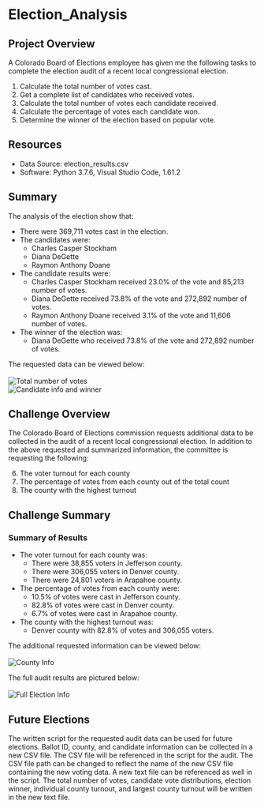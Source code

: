 # Election_Analysis

## Project Overview
A Colorado Board of Elections employee has given me the following tasks to complete the election audit of a recent local congressional election.

1. Calculate the total number of votes cast.
2. Get a complete list of candidates who received votes.
3. Calculate the total number of votes each candidate received.
4. Calculate the percentage of votes each candidate won.
5. Determine the winner of the election based on popular vote.

## Resources
- Data Source: election_results.csv
- Software: Python 3.7.6, Visual Studio Code, 1.61.2

## Summary
The analysis of the election show that:
- There were 369,711 votes cast in the election.
- The candidates were:
    - Charles Casper Stockham
    - Diana DeGette
    - Raymon Anthony Doane
- The candidate results were:
    - Charles Casper Stockham received 23.0% of the vote and 85,213 number of votes.
    - Diana DeGette received 73.8% of the vote and 272,892 number of votes.
    - Raymon Anthony Doane received 3.1% of the vote and 11,606 number of votes.
- The winner of the election was: 
    - Diana DeGette who received 73.8% of the vote and 272,892 number of votes.<br/>

The requested data can be viewed below:<br/><br/>
![Total number of votes](https://user-images.githubusercontent.com/91852495/141659145-e7d40550-11c8-4f27-8a85-03ffe05521e2.png)
<br/>
![Candidate info and winner](https://user-images.githubusercontent.com/91852495/141659166-1b19d198-e53d-4511-b5cb-2ff3d7c5b9b9.png)


## Challenge Overview
The Colorado Board of Elections commission requests additional data to be collected in the audit of a recent local congressional election. In addition to the above requested and summarized information, the committee is requesting the following:

6.	The voter turnout for each county
7.	The percentage of votes from each county out of the total count
8.	The county with the highest turnout

## Challenge Summary

### Summary of Results
- The voter turnout for each county was:
    - There were 38,855 voters in Jefferson county.
    - There were 306,055 voters in Denver county.
    - There were 24,801 voters in Arapahoe county.
- The percentage of votes from each county were:
    - 10.5% of votes were cast in Jefferson county.
    - 82.8% of votes were cast in Denver county.
    - 6.7% of votes were cast in Arapahoe county.
- The county with the highest turnout was:
    - Denver county with 82.8% of votes and 306,055 voters. <br/>

The additional requested information can be viewed below:<br/><br/>
![County Info](https://user-images.githubusercontent.com/91852495/141658958-7de736c9-c464-4486-a1dc-205c1a52462c.png)

The full audit results are pictured below:<br/><br/>
![Full Election Info](https://user-images.githubusercontent.com/91852495/141659033-6fd049f4-97d9-4e05-a55f-ecc7ca93e06a.png)

## Future Elections
The written script for the requested audit data can be used for future elections. Ballot ID, county, and candidate information can be collected in a new CSV file. The CSV file will be referenced in the script for the audit. The CSV file path can be changed to reflect the name of the new CSV file containing the new voting data. A new text file can be referenced as well in the script. The total number of votes, candidate vote distributions, election winner, individual county turnout, and largest county turnout will be written in the new text file. 
